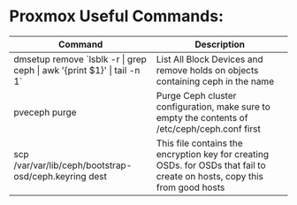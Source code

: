# Proxmox Useful Commands: 

| Command                                                                   | Description |
|---------------------------------------------------------------------------| ----- |
| dmsetup remove \`lsblk -r \| grep ceph \| awk '{print $1}' \| tail -n 1\` | List All Block Devices and remove holds on objects containing ceph in the name |
| pveceph purge | Purge Ceph cluster configuration, make sure to empty the contents of /etc/ceph/ceph.conf first |
| scp /var/var/lib/ceph/bootstrap-osd/ceph.keyring dest | This file contains the encryption key for creating OSDs. for OSDs that fail to create on hosts, copy this from good hosts|
